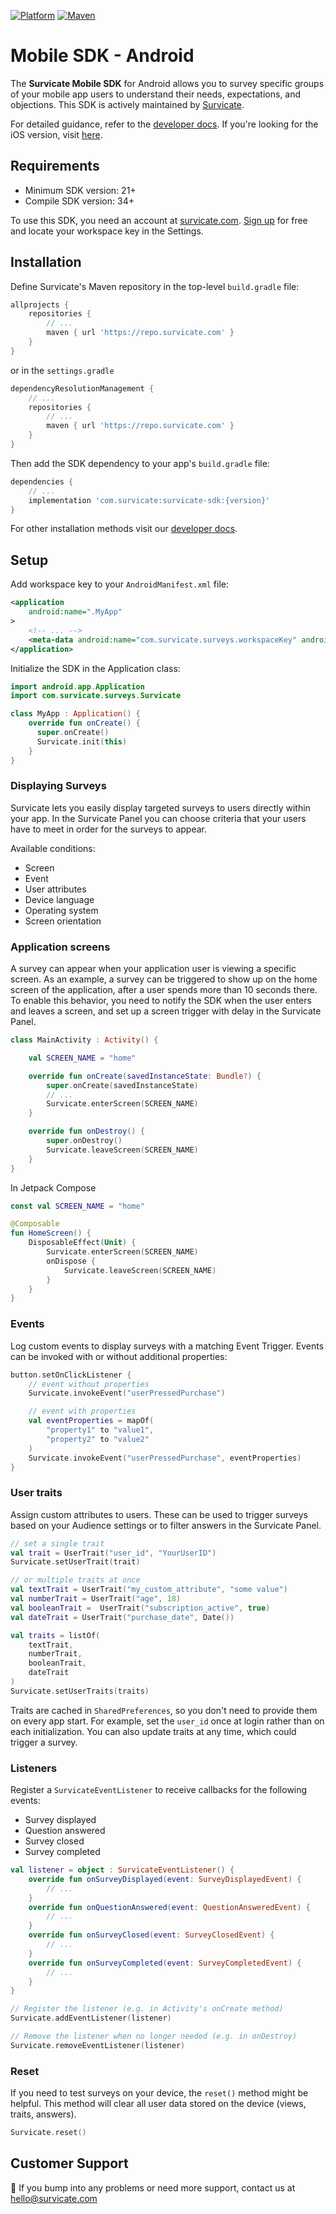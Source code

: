 [![Platform](https://img.shields.io/badge/platform-Android-green.svg)](https://survicate.com/mobile-surveys/)
[![Maven](https://img.shields.io/maven-metadata/v?metadataUrl=http%3A%2F%2Frepo.survicate.com%2Fcom%2Fsurvicate%2Fsurvicate-sdk%2Fmaven-metadata.xml)](https://developers.survicate.com/mobile-sdk/#android)
# Mobile SDK - Android

The **Survicate Mobile SDK** for Android allows you to survey specific groups of your mobile app users to understand their needs, expectations, and objections. This SDK is actively maintained by [Survicate](https://survicate.com/software/mobile-app-surveys/).

For detailed guidance, refer to the [developer docs](https://developers.survicate.com/mobile-sdk/android/). If you're looking for the iOS version, visit [here](https://github.com/Survicate/survicate-ios-sdk). 

## Requirements

- Minimum SDK version: 21+
- Compile SDK version: 34+

To use this SDK, you need an account at [survicate.com](https://survicate.com).
[Sign up](https://panel.survicate.com/#/signup) for free and locate your workspace key in the Settings.

## Installation

Define Survicate's Maven repository in the top-level `build.gradle` file:
```groovy
allprojects {
    repositories {
        // ...
        maven { url 'https://repo.survicate.com' }
    }
}
```

or in the `settings.gradle`

```groovy
dependencyResolutionManagement {
    // ...
    repositories {
        // ...
        maven { url 'https://repo.survicate.com' }
    }
}
```

Then add the SDK dependency to your app's `build.gradle` file: 
```groovy
dependencies {
    // ...
    implementation 'com.survicate:survicate-sdk:{version}'
}
```

For other installation methods visit our [developer docs](https://developers.survicate.com/mobile-sdk/android/).

## Setup
Add workspace key to your `AndroidManifest.xml` file:
```xml
<application
    android:name=".MyApp"
>
    <!-- ... -->
    <meta-data android:name="com.survicate.surveys.workspaceKey" android:value="YOUR_WORKSPACE_KEY"/>
</application>
```

Initialize the SDK in the Application class:

```kotlin
import android.app.Application
import com.survicate.surveys.Survicate

class MyApp : Application() {
    override fun onCreate() {
      super.onCreate()
      Survicate.init(this)
    }  
}
```

### Displaying Surveys
Survicate lets you easily display targeted surveys to users directly within your app. In the Survicate Panel you can choose criteria that your users have to meet in order for the surveys to appear.

Available conditions:
- Screen
- Event
- User attributes
- Device language
- Operating system
- Screen orientation

### Application screens
A survey can appear when your application user is viewing a specific screen. As an example, a survey can be triggered to show up on the home screen of the application, after a user spends more than 10 seconds there.
To enable this behavior, you need to notify the SDK when the user enters and leaves a screen, and set up a screen trigger with delay in the Survicate Panel.

```kotlin
class MainActivity : Activity() {

    val SCREEN_NAME = "home"

    override fun onCreate(savedInstanceState: Bundle?) {
        super.onCreate(savedInstanceState)
        // ...
        Survicate.enterScreen(SCREEN_NAME)
    }

    override fun onDestroy() {
        super.onDestroy()
        Survicate.leaveScreen(SCREEN_NAME)        
    }
}
```

In Jetpack Compose

```kotlin
const val SCREEN_NAME = "home"

@Composable
fun HomeScreen() {
    DisposableEffect(Unit) {
        Survicate.enterScreen(SCREEN_NAME)
        onDispose {
            Survicate.leaveScreen(SCREEN_NAME)
        }
    }
}
```

### Events
Log custom events to display surveys with a matching Event Trigger. Events can be invoked with or without additional properties:

```kotlin
button.setOnClickListener {
    // event without properties
    Survicate.invokeEvent("userPressedPurchase")

    // event with properties
    val eventProperties = mapOf(
        "property1" to "value1",
        "property2" to "value2"
    )
    Survicate.invokeEvent("userPressedPurchase", eventProperties)
}
```

### User traits
Assign custom attributes to users. These can be used to trigger surveys based on your Audience settings or to filter answers in the Survicate Panel.

```kotlin
// set a single trait
val trait = UserTrait("user_id", "YourUserID")
Survicate.setUserTrait(trait)

// or multiple traits at once
val textTrait = UserTrait("my_custom_attribute", "some value")
val numberTrait = UserTrait("age", 18)
val booleanTrait =  UserTrait("subscription_active", true)
val dateTrait = UserTrait("purchase_date", Date())

val traits = listOf(
    textTrait,
    numberTrait,
    booleanTrait,
    dateTrait
)
Survicate.setUserTraits(traits)
```

Traits are cached in `SharedPreferences`, so you don't need to provide them on every app start. For example, set the `user_id` once at login rather than on each initialization. 
You can also update traits at any time, which could trigger a survey.

### Listeners
Register a `SurvicateEventListener` to receive callbacks for the following events:
- Survey displayed
- Question answered
- Survey closed
- Survey completed

```kotlin
val listener = object : SurvicateEventListener() {
    override fun onSurveyDisplayed(event: SurveyDisplayedEvent) {
        // ...
    }
    override fun onQuestionAnswered(event: QuestionAnsweredEvent) {
        // ...
    }
    override fun onSurveyClosed(event: SurveyClosedEvent) {
        // ...
    }
    override fun onSurveyCompleted(event: SurveyCompletedEvent) {
        // ...
    }
}

// Register the listener (e.g. in Activity's onCreate method)
Survicate.addEventListener(listener)

// Remove the listener when no longer needed (e.g. in onDestroy)
Survicate.removeEventListener(listener) 
```

### Reset
If you need to test surveys on your device, the `reset()` method might be helpful. This method will clear all user data stored on the device (views, traits, answers).

```kotlin
Survicate.reset()
```

## Customer Support

👋 If you bump into any problems or need more support, contact us at hello@survicate.com
